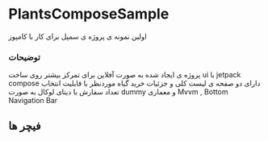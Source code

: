 # PlantsComposeSample

اولین نمونه ی پروژه ی سمپل برای کار با کامپوز

### توضیحات
پروژه ی ایجاد شده به صورت آفلاین برای تمرکز بیشتر روی ساخت ui با jetpack compose
دارای دو صفحه ی لیست کلی و جزئیات خرید گیاه موردنظر با قابلیت انتخاب تعداد سفارش
با دیتای لوکال به صورت dummy و معماری Mvvm , Bottom Navigation Bar

## فیچر ها
